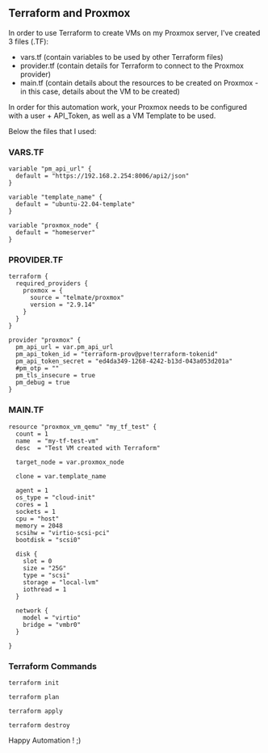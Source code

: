 
## Terraform and Proxmox

In order to use Terraform to create VMs on my Proxmox server, I've created 3 files (.TF):
- vars.tf (contain variables to be used by other Terraform files)
- provider.tf (contain details for Terraform to connect to the Proxmox provider)
- main.tf (contain details about the resources to be created on Proxmox - in this case, details about the VM to be created)

In order for this automation work, your Proxmox needs to be configured with a user + API_Token, as well as a VM Template to be used. 

Below the files that I used:

### VARS.TF

```
variable "pm_api_url" {
  default = "https://192.168.2.254:8006/api2/json"
}

variable "template_name" {
  default = "ubuntu-22.04-template"
}

variable "proxmox_node" {
  default = "homeserver"
}
```


### PROVIDER.TF

```
terraform {
  required_providers {
    proxmox = {
      source = "telmate/proxmox"
      version = "2.9.14"
    }
  }
}

provider "proxmox" {
  pm_api_url = var.pm_api_url
  pm_api_token_id = "terraform-prov@pve!terraform-tokenid"
  pm_api_token_secret = "ed4da349-1268-4242-b13d-043a053d201a"
  #pm_otp = ""
  pm_tls_insecure = true
  pm_debug = true
}
```


### MAIN.TF

```
resource "proxmox_vm_qemu" "my_tf_test" {
  count = 1
  name  = "my-tf-test-vm"
  desc  = "Test VM created with Terraform"

  target_node = var.proxmox_node

  clone = var.template_name

  agent = 1
  os_type = "cloud-init"
  cores = 1
  sockets = 1
  cpu = "host"
  memory = 2048
  scsihw = "virtio-scsi-pci"
  bootdisk = "scsi0"

  disk {
    slot = 0
    size = "25G"
    type = "scsi"
    storage = "local-lvm"
    iothread = 1
  }

  network {
    model = "virtio"
    bridge = "vmbr0"
  }

}
```


### Terraform Commands

```
terraform init

terraform plan

terraform apply

terraform destroy
```


Happy Automation ! ;)